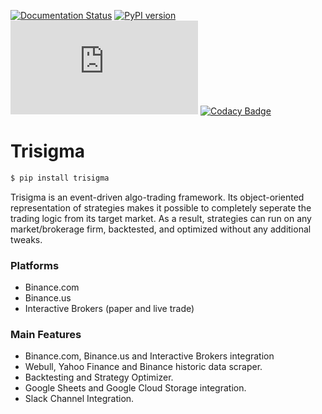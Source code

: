 [![Documentation Status](https://readthedocs.org/projects/trisigma/badge/?version=latest)](https://trisigma.readthedocs.io/en/latest/?badge=latest)
[![PyPI version](https://badge.fury.io/py/trisigma.svg)](https://badge.fury.io/py/trisigma)
[![GitHub license](https://badgen.net/github/license/Naereen/Strapdown.js)](https://github.com/Naereen/StrapDown.js/blob/master/LICENSE)
[![Codacy Badge](https://app.codacy.com/project/badge/Grade/a8cc574eb2d84be2b370f3caa6f6a969)](https://www.codacy.com/gh/ArdaGk/trisigma/dashboard?utm_source=github.com&amp;utm_medium=referral&amp;utm_content=ArdaGk/trisigma&amp;utm_campaign=Badge_Grade)
# Trisigma
``` bash
$ pip install trisigma
```

Trisigma is an event-driven algo-trading framework. Its object-oriented representation of strategies makes it possible to completely seperate the trading logic from its target market. As a result, strategies can run on any market/brokerage firm,  backtested, and optimized without any additional tweaks.

### Platforms
* Binance.com
* Binance.us
* Interactive Brokers (paper and live trade)

### Main Features
* Binance.com, Binance.us and Interactive Brokers integration
* Webull, Yahoo Finance and Binance historic data scraper.
* Backtesting and Strategy Optimizer.
* Google Sheets and Google Cloud Storage integration.
* Slack Channel Integration.
